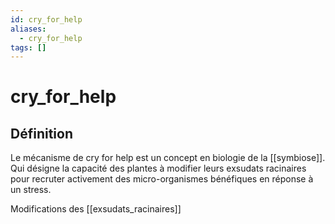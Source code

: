 ```yaml
---
id: cry_for_help
aliases:
  - cry_for_help
tags: []
---
```


# cry_for_help
## Définition 
Le mécanisme de cry for help est un concept en biologie de la [[symbiose]].
Qui désigne la capacité des plantes à modifier leurs exsudats racinaires pour recruter activement des micro-organismes bénéfiques en réponse à un stress. 

Modifications des [[exsudats_racinaires]]
